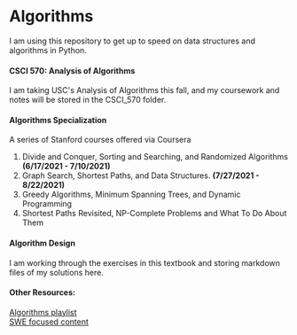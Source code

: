 # Algorithms

I am using this repository to get up to speed on data structures and algorithms in Python. 

#### CSCI 570: Analysis of Algorithms
I am taking USC's Analysis of Algorithms this fall, and my coursework and notes will be stored in the CSCI_570 folder.

#### Algorithms Specialization 
A series of Stanford courses offered via Coursera <br>
1. Divide and Conquer, Sorting and Searching, and Randomized Algorithms **(6/17/2021 - 7/10/2021)**
2. Graph Search, Shortest Paths, and Data Structures. **(7/27/2021 - 8/22/2021)**
3. Greedy Algorithms, Minimum Spanning Trees, and Dynamic Programming
4. Shortest Paths Revisited, NP-Complete Problems and What To Do About Them

#### Algorithm Design
I am working through the exercises in this textbook and storing markdown files of my solutions here.

#### Other Resources:
[Algorithms playlist](https://www.youtube.com/watch?v=0IAPZzGSbME&list=PLDN4rrl48XKpZkf03iYFl-O29szjTrs_O&ab_channel=AbdulBari) <br>
[SWE focused content](https://www.youtube.com/c/BackToBackSWE/playlists)
